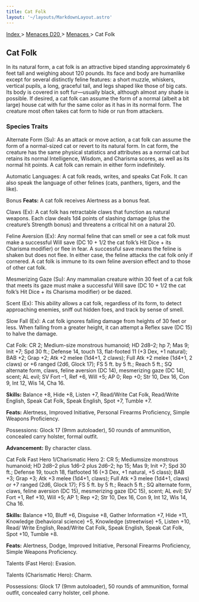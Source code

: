 ```yaml
---
title: Cat Folk
layout: '~/layouts/MarkdownLayout.astro'
---
```


[ Index ](/) > [ Menaces D20 ](/menaces.d20) > [ Menaces ](/menaces.d20/menaces) > Cat Folk

##  Cat Folk

In its natural form, a cat folk is an attractive biped standing approximately
6 feet tall and weighing about 120 pounds. Its face and body are humanlike
except for several distinctly feline features: a short muzzle, whiskers,
vertical pupils, a long, graceful tail, and legs shaped like those of big
cats. Its body is covered in soft fur—usually black, although almost any shade
is possible. If desired, a cat folk can assume the form of a normal (albeit a
bit large) house cat with fur the same color as it has in its normal form. The
creature most often takes cat form to hide or run from attackers.

###  Species Traits

Alternate Form (Su): As an attack or move action, a cat folk can assume the
form of a normal-sized cat or revert to its natural form. In cat form, the
creature has the same physical statistics and attributes as a normal cat but
retains its normal Intelligence, Wisdom, and Charisma scores, as well as its
normal hit points. A cat folk can remain in either form indefinitely.

Automatic Languages: A cat folk reads, writes, and speaks Cat Folk. It can
also speak the language of other felines (cats, panthers, tigers, and the
like).

Bonus **Feats:** A cat folk receives Alertness as a bonus feat.

Claws (Ex): A cat folk has retractable claws that function as natural weapons.
Each claw deals 1d4 points of slashing damage (plus the creature’s Strength
bonus) and threatens a critical hit on a natural 20.

Feline Aversion (Ex): Any normal feline that can smell or see a cat folk must
make a successful Will save (DC 10 + 1/2 the cat folk’s Hit Dice + its
Charisma modifier) or flee in fear. A successful save means the feline is
shaken but does not flee. In either case, the feline attacks the cat folk only
if cornered. A cat folk is immune to its own feline aversion effect and to
those of other cat folk.

Mesmerizing Gaze (Su): Any mammalian creature within 30 feet of a cat folk
that meets its gaze must make a successful Will save (DC 10 + 1/2 the cat
folk’s Hit Dice + its Charisma modifier) or be dazed.

Scent (Ex): This ability allows a cat folk, regardless of its form, to detect
approaching enemies, sniff out hidden foes, and track by sense of smell.

Slow Fall (Ex): A cat folk ignores falling damage from heights of 30 feet or
less. When falling from a greater height, it can attempt a Reflex save (DC 15)
to halve the damage.

Cat Folk: CR 2; Medium-size monstrous humanoid; HD 2d8–2; hp 7; Mas 9; Init
+7; Spd 30 ft.; Defense 14, touch 13, flat-footed 11 (+3 Dex, +1 natural); BAB
+2; Grap +2; Atk +2 melee (1d4+1, 2 claws); Full Atk +2 melee (1d4+1, 2 claws)
or +6 ranged (2d6, Glock 17); FS 5 ft. by 5 ft.; Reach 5 ft.; SQ alternate
form, claws, feline aversion (DC 14), mesmerizing gaze (DC 14), scent; AL
evil; SV Fort –1, Ref +6, Will +5; AP 0; Rep +0; Str 10, Dex 16, Con 9, Int
12, Wis 14, Cha 16.

**Skills:** Balance +8, Hide +8, Listen +7, Read/Write Cat Folk, Read/Write
English, Speak Cat Folk, Speak English, Spot +7, Tumble +7.

**Feats:** Alertness, Improved Initiative, Personal Firearms Proficiency,
Simple Weapons Proficiency.

Possessions: Glock 17 (9mm autoloader), 50 rounds of ammunition, concealed
carry holster, formal outfit.

**Advancement:** By character class.

Cat Folk Fast Hero 1/Charismatic Hero 2: CR 5; Mediumsize monstrous humanoid;
HD 2d8–2 plus 1d6–2 plus 2d6–2; hp 15; Mas 9; Init +7; Spd 30 ft.; Defense 19,
touch 18, flatfooted 16 (+3 Dex, +1 natural, +5 class); BAB +3; Grap +3; Atk
+3 melee (1d4+1, claws); Full Atk +3 melee (1d4+1, claws) or +7 ranged (2d6,
Glock 17); FS 5 ft. by 5 ft.; Reach 5 ft.; SQ alternate form, claws, feline
aversion (DC 15), mesmerizing gaze (DC 15), scent; AL evil; SV Fort +1, Ref
+10, Will +5; AP 1; Rep +2; Str 10, Dex 16, Con 9, Int 12, Wis 14, Cha 16.

**Skills:** Balance +10, Bluff +6, Disguise +8, Gather Information +7, Hide
+11, Knowledge (behavioral science) +5, Knowledge (streetwise) +5, Listen +10,
Read/ Write English, Read/Write Cat Folk, Speak English, Speak Cat Folk, Spot
+10, Tumble +8.

**Feats:** Alertness, Dodge, Improved Initiative, Personal Firearms
Proficiency, Simple Weapons Proficiency.

Talents (Fast Hero): Evasion.

Talents (Charismatic Hero): Charm.

Possessions: Glock 17 (9mm autoloader), 50 rounds of ammunition, formal
outfit, concealed carry holster, cell phone.

